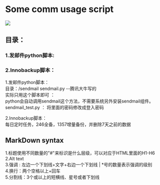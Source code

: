 # Some comm usage script
![](https://timgsa.baidu.com/timg?image&quality=80&size=b9999_10000&sec=1510737434454&di=2bd8a5c5461a5804fb7569709a44a364&imgtype=0&src=http%3A%2F%2Fww2.sinaimg.cn%2Fmw690%2Faa213e02gw1ev3lvbtjuuj20g408c0t2.jpg)


## 目录：   


### 1.发邮件python脚本:   
### 2.Innobackup脚本：

1.发邮件python脚本：   
目录：/sendmail sendmail.py --腾讯大牛写的   
实际只用这个脚本即可 ：   
python会自动调用sendmail这个方法，不需要系统另外安装sendmail组件。   
sendmail_test.py ： 将里面的密码修改成登入密码   

2.Innobackup脚本：   
每日定时任务，246全备，1357增量备份，并删除7天之前的数据


## MarkDown syntax

1.标题使用不同数量的"#"来标识是什么层级，可以对应于HTML里面的H1-H6   
2.Alt text   
3.强调 : 左边一个下划线+文字+右边一个下划线 | *号的数量表示强调的级别   
4.换行：两个空格以上+回车   
5.分割线：3个或以上的短横线、星号或者下划线   
